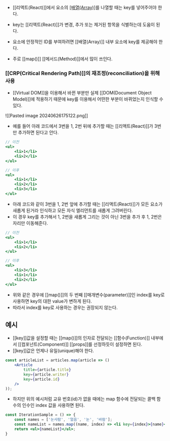 - [[리액트(React)]]에서 요소의 [[배열(Array)]](리스트)를 나열할 때는 key를 넣어주어야 한다.
- key는 [[리액트(React)]]가 변경, 추가 또는 제거된 항목을 식별하는데 도움이 된다.

- 요소에 안정적인 ID를 부여하려면 [[배열(Array)]] 내부 요소에 key를 제공해야 한다.
- 주로 [[map()]] [[메서드(Method)]]에서 많이 쓰인다.


### [[CRP(Critical Rendering Path)]]의 재조정(reconciliation)을 위해 사용

- [[Virtual DOM]]을 이용해서 바뀐 부분만 실제 [[DOM(Document Object Model)]]에 적용하기 때문에 key를 이용해서 어떤한 부분이 바뀌었는지 인식할 수 있다.

![[Pasted image 20240626175122.png]]

- 예를 들어 아래 코드에서 3번을 1, 2번 뒤에 추가할 때는 [[리액트(React)]]가 3번만 추가하면 된다고 안다.

```jsx
// 이전
<ul>
	<li>1</li>
	<li>2</li>
</ul>

// 이후
<ul>
	<li>1</li>
	<li>2</li>
	<li>3</li>
</ul>
```

- 아래 코드와 같이 3번을 1, 2번 앞에 추가할 때는 [[리액트(React)]]가 모든 요소가 새롭게 된거라 인식하고 모든 자식 엘리먼트를 새롭게 그려버린다.
- 이 경우 key를 추가해서 1, 2번을 새롭게 그리는 것이 아닌 3번을 추가 후 1, 2번은 자리만 이동해준다.

```jsx
// 이전
<ul>
	<li>1</li>
	<li>2</li>
</ul>

// 이후
<ul>
	<li>3</li>
	<li>1</li>
	<li>2</li>
</ul>
```

- 위와 같은 경우에 [[map()]]의 두 번째 [[매개변수(parameter)]]인 index를 key로 사용하면 key의 대한 value가 변하게 된다.
- 따라서 index를 key로 사용하는 경우는 권장되지 않는다.


## 예시

- [[key]]값을 설정할 때는 [[map()]]의 인자로 전달되는 [[함수(Function)]] 내부에서 [[컴포넌트(Component)]] [[props]]를 선정하듯이 설정하면 된다.
- [[key]]값은 언제나 유일(unique)해야 한다.

```jsx
const articleList = articles.map(article => ()
	<Article
		title={article.title}
		key={article.writer}
		key={article.id}
	/>
));
```

- 하지만 위의 예시처럼 교유 번호(id)가 없을 때에는 map 함수에 전달되는 콜백 함수의 인수인 index 값을 사용하면 된다.

```jsx
const IterationSample = () => {
	const names = ['눈사람', '얼음', '눈', '바람'];
	const nameList = names.map((name, index) => <li key={index}>{name}</li>);
	return <ul>{nameList}</ul>;
}
```
